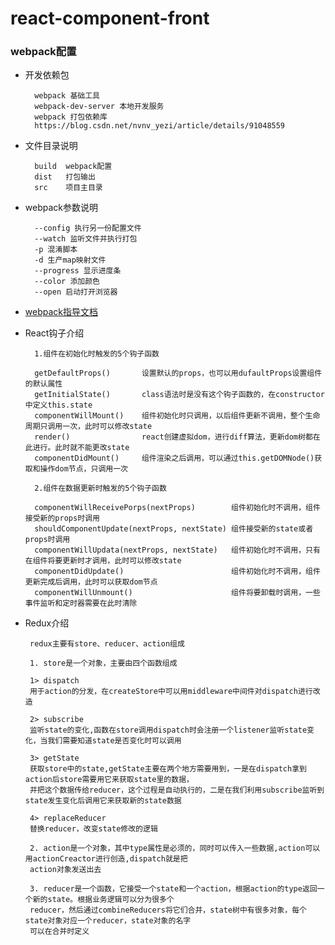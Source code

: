 # react-component-front

### webpack配置

* 开发依赖包

        webpack 基础工具    
        webpack-dev-server 本地开发服务   
        webpack 打包依赖库
        https://blog.csdn.net/nvnv_yezi/article/details/91048559

* 文件目录说明

        build  webpack配置
        dist   打包输出
        src    项目主目录

* webpack参数说明

        --config 执行另一份配置文件
        --watch 监听文件并执行打包
        -p 混淆脚本
        -d 生产map映射文件
        --progress 显示进度条
        --color 添加颜色
        --open 启动打开浏览器

* [webpack指导文档](https://www.webpackjs.com)

* React钩子介绍

        1.组件在初始化时触发的5个钩子函数

        getDefaultProps()       设置默认的props，也可以用dufaultProps设置组件的默认属性
        getInitialState()       class语法时是没有这个钩子函数的，在constructor中定义this.state
        componentWillMount()    组件初始化时只调用，以后组件更新不调用，整个生命周期只调用一次，此时可以修改state
        render()                react创建虚拟dom，进行diff算法，更新dom树都在此进行。此时就不能更改state
        componentDidMount()     组件渲染之后调用，可以通过this.getDOMNode()获取和操作dom节点，只调用一次

        2.组件在数据更新时触发的5个钩子函数

        componentWillReceivePorps(nextProps)        组件初始化时不调用，组件接受新的props时调用
        shouldComponentUpdate(nextProps, nextState) 组件接受新的state或者props时调用
        componentWillUpdata(nextProps, nextState)   组件初始化时不调用，只有在组件将要更新时才调用，此时可以修改state
        componentDidUpdate()                        组件初始化时不调用，组件更新完成后调用，此时可以获取dom节点
        componentWillUnmount()                      组件将要卸载时调用，一些事件监听和定时器需要在此时清除

 * Redux介绍

        redux主要有store、reducer、action组成

        1. store是一个对象，主要由四个函数组成

        1> dispatch
        用于action的分发，在createStore中可以用middleware中间件对dispatch进行改造

        2> subscribe
        监听state的变化,函数在store调用dispatch时会注册一个listener监听state变化，当我们需要知道state是否变化时可以调用

        3> getState
        获取store中的state,getState主要在两个地方需要用到，一是在dispatch拿到action后store需要用它来获取state里的数据，
        并把这个数据传给reducer，这个过程是自动执行的，二是在我们利用subscribe监听到state发生变化后调用它来获取新的state数据

        4> replaceReducer
        替换reducer，改变state修改的逻辑

        2. action是一个对象，其中type属性是必须的，同时可以传入一些数据,action可以用actionCreactor进行创造,dispatch就是把
        action对象发送出去

        3. reducer是一个函数，它接受一个state和一个action，根据action的type返回一个新的state。根据业务逻辑可以分为很多个
        reducer，然后通过combineReducers将它们合并，state树中有很多对象，每个state对象对应一个reducer，state对象的名字
        可以在合并时定义
